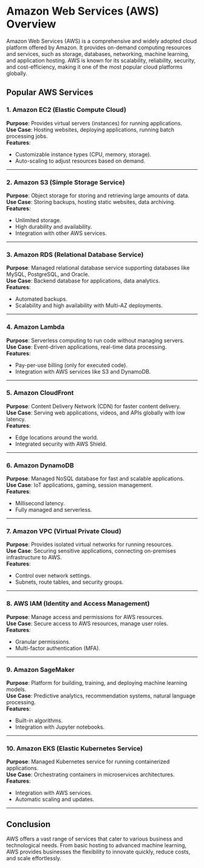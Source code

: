 # Amazon Web Services (AWS) Overview

Amazon Web Services (AWS) is a comprehensive and widely adopted cloud platform offered by Amazon. It provides on-demand computing resources and services, such as storage, databases, networking, machine learning, and application hosting. AWS is known for its scalability, reliability, security, and cost-efficiency, making it one of the most popular cloud platforms globally.

## Popular AWS Services

### 1. **Amazon EC2 (Elastic Compute Cloud)**

**Purpose**: Provides virtual servers (instances) for running applications.  
**Use Case**: Hosting websites, deploying applications, running batch processing jobs.  
**Features**:
- Customizable instance types (CPU, memory, storage).
- Auto-scaling to adjust resources based on demand.

---

### 2. **Amazon S3 (Simple Storage Service)**

**Purpose**: Object storage for storing and retrieving large amounts of data.  
**Use Case**: Storing backups, hosting static websites, data archiving.  
**Features**:
- Unlimited storage.
- High durability and availability.
- Integration with other AWS services.

---

### 3. **Amazon RDS (Relational Database Service)**

**Purpose**: Managed relational database service supporting databases like MySQL, PostgreSQL, and Oracle.  
**Use Case**: Backend database for applications, data analytics.  
**Features**:
- Automated backups.
- Scalability and high availability with Multi-AZ deployments.

---

### 4. **Amazon Lambda**

**Purpose**: Serverless computing to run code without managing servers.  
**Use Case**: Event-driven applications, real-time data processing.  
**Features**:
- Pay-per-use billing (only for executed code).
- Integration with AWS services like S3 and DynamoDB.

---

### 5. **Amazon CloudFront**

**Purpose**: Content Delivery Network (CDN) for faster content delivery.  
**Use Case**: Serving web applications, videos, and APIs globally with low latency.  
**Features**:
- Edge locations around the world.
- Integrated security with AWS Shield.

---

### 6. **Amazon DynamoDB**

**Purpose**: Managed NoSQL database for fast and scalable applications.  
**Use Case**: IoT applications, gaming, session management.  
**Features**:
- Millisecond latency.
- Fully managed and serverless.

---

### 7. **Amazon VPC (Virtual Private Cloud)**

**Purpose**: Provides isolated virtual networks for running resources.  
**Use Case**: Securing sensitive applications, connecting on-premises infrastructure to AWS.  
**Features**:
- Control over network settings.
- Subnets, route tables, and security groups.

---

### 8. **AWS IAM (Identity and Access Management)**

**Purpose**: Manage access and permissions for AWS resources.  
**Use Case**: Secure access to AWS resources, manage user roles.  
**Features**:
- Granular permissions.
- Multi-factor authentication (MFA).

---

### 9. **Amazon SageMaker**

**Purpose**: Platform for building, training, and deploying machine learning models.  
**Use Case**: Predictive analytics, recommendation systems, natural language processing.  
**Features**:
- Built-in algorithms.
- Integration with Jupyter notebooks.

---

### 10. **Amazon EKS (Elastic Kubernetes Service)**

**Purpose**: Managed Kubernetes service for running containerized applications.  
**Use Case**: Orchestrating containers in microservices architectures.  
**Features**:
- Integration with AWS services.
- Automatic scaling and updates.

---

## Conclusion

AWS offers a vast range of services that cater to various business and technological needs. From basic hosting to advanced machine learning, AWS provides businesses the flexibility to innovate quickly, reduce costs, and scale effortlessly.
